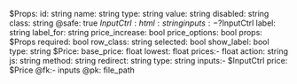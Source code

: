 $Props:
    id: string
    name: string
    type: string
    value: string
    disabled: string
    class: string
    @safe: true
$InputCtrl:
    html: string
    inputs:- ?$InputCtrl
    label: string
    label_for: string
    price_increase: bool
    price_options: bool
    props: $Props
    required: bool
    row_class: string
    selected: bool
    show_label: bool
    type: string
$Price:
    base_price: float
    lowest: float
    prices:- float
action: string
js: string
method: string
redirect: string
type: string
inputs:- $InputCtrl
price: $Price
@fk:- inputs
@pk: file_path
